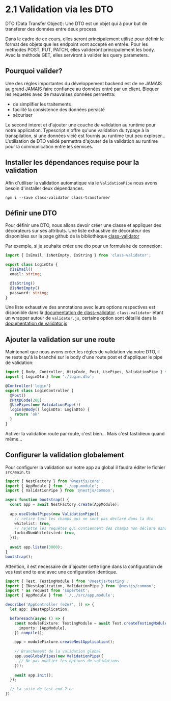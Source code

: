 # 2.1 Validation via les DTO

DTO (Data Transfer Object): Une DTO est un objet qui à pour but de transferer des données entre deux process.

Dans le cadre de ce cours, elles seront principalement utilisé pour définir le format des objets que les endpoint vont accepté en entrée.
Pour les méthodes POST, PUT, PATCH, elles valideront principalement les body.
Avec la méthode GET, elles serviront à valider les query parameters.

## Pourquoi valider?

Une des régles importantes du développement backend est de ne JAMAIS au grand JAMAIS faire confiance au données entré par un client.
Bloquer les requetes avec de mauvaises données permettra:
- de simplifier les traitements 
- facilité la consistence des données persisté
- sécuriser

Le second interet et d'ajouter une couche de validation au runtime pour notre application. 
Typescript n'offre qu'une validation du typage à la transpilation, si une données vicié est fournis au runtime tout peu exploser...
L'utilisation de DTO validé permettra d'ajouter de la validation au runtime pour la communication entre les services.

## Installer les dépendances requise pour la validation

Afin d'utiliser la validation automatique via le `ValidationPipe` nous avons besoin d'installer deux dépendances.

```shell
npm i --save class-validator class-transformer
```

## Définir une DTO

Pour définir une DTO, nous allons devoir créer une classe et appliquer des décorateurs sur ses attributs.
Une liste exhaustive de décorateur des disponibles sur la page github de la bibliothèque [class-validator](https://github.com/typestack/class-validator)

Par exemple, si je souhaite créer une dto pour un formulaire de connexion:
```ts 
import { IsEmail, IsNotEmpty, IsString } from 'class-validator';

export class LoginDto {
  @IsEmail()
  email: string;

  @IsString()
  @IsNotEmpty()
  password: string;
}
```

Une liste exhaustive des annotations avec leurs options respectives est disponible dans la [documentation de class-validator](https://github.com/typestack/class-validator#validation-decorators).
`class-validator` étant un wrapper autour de `validator.js`, certaine option sont détaillé dans la [documentation de validator.js](https://github.com/validatorjs/validator.js#validators)

## Ajouter la validation sur une route

Maintenant que nous avons créer les régles de validation via notre DTO, il ne reste qu'à la branché sur le body d'une route post et d'appliquer le pipe de validation:

```ts
import { Body, Controller, HttpCode, Post, UsePipes, ValidationPipe } from '@nestjs/common';
import { LoginDto } from './login.dto';

@Controller('login')
export class LoginController {
  @Post()
  @HttpCode(200)
  @UsePipes(new ValidationPipe())
  login(@Body() loginDto: LoginDto) {
    return 'ok'
  }
}
```

Activer la validation route par route, c'est bien... 
Mais c'est fastidieux quand même...

## Configurer la validation globalement

Pour configurer la validation sur notre app au global il faudra éditer le fichier `src/main.ts`

```ts
import { NestFactory } from '@nestjs/core';
import { AppModule } from './app.module';
import { ValidationPipe } from '@nestjs/common';

async function bootstrap() {
  const app = await NestFactory.create(AppModule);
  
  app.useGlobalPipes(new ValidationPipe({
    // retire tout les champs qui ne sont pas déclaré dans la dto
    whitelist: true,
    // rejette les requêtes qui contiennent des champs non déclaré dans la dto
    forbidNonWhitelisted: true, 
  }));
  
  await app.listen(3000);
}
bootstrap();
```

Attention, il est necessaire de d'ajouter cette ligne dans la configuration de vos test end to end avec une configuration identique.

```ts
import { Test, TestingModule } from '@nestjs/testing';
import { INestApplication, ValidationPipe } from '@nestjs/common';
import * as request from 'supertest';
import { AppModule } from './../src/app.module';

describe('AppController (e2e)', () => {
  let app: INestApplication;

  beforeEach(async () => {
    const moduleFixture: TestingModule = await Test.createTestingModule({
      imports: [AppModule],
    }).compile();

    app = moduleFixture.createNestApplication();
    
    // Branchement de la validation global
    app.useGlobalPipes(new ValidationPipe({
      // Ne pas oublier les options de validations
    }));
    
    await app.init();
  });

  // La suite de test end 2 en 
})
```
